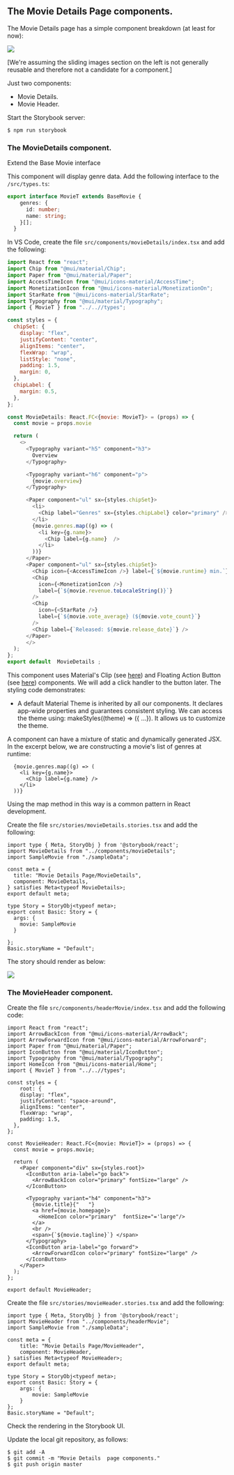 ## The Movie Details Page components.

The Movie Details page has a simple component breakdown (at least for now):

![][moviecomponents]

[We're assuming the sliding images section on the left is not generally reusable and therefore not a candidate for a component.]

Just two components:

+ Movie Details.
+ Movie Header.

Start the Storybook server:
~~~
$ npm run storybook
~~~

### The MovieDetails component.

Extend the Base Movie interface

This component will display genre data. Add the following interface to the `/src/types.ts`:
~~~typescript
export interface MovieT extends BaseMovie {
    genres: {
      id: number;
      name: string;
    }[];
  }
~~~



In VS Code, create the file `src/components/movieDetails/index.tsx` and add the following:

~~~js
import React from "react";
import Chip from "@mui/material/Chip";
import Paper from "@mui/material/Paper";
import AccessTimeIcon from "@mui/icons-material/AccessTime";
import MonetizationIcon from "@mui/icons-material/MonetizationOn";
import StarRate from "@mui/icons-material/StarRate";
import Typography from "@mui/material/Typography";
import { MovieT } from "../..//types"; 

const styles = {  
  chipSet: {
    display: "flex",
    justifyContent: "center",
    alignItems: "center",
    flexWrap: "wrap",
    listStyle: "none",
    padding: 1.5,
    margin: 0,
  },
  chipLabel: {
    margin: 0.5,
  },
};

const MovieDetails: React.FC<{movie: MovieT}> = (props) => {
  const movie = props.movie

  return (
    <>
      <Typography variant="h5" component="h3">
        Overview
      </Typography>

      <Typography variant="h6" component="p">
        {movie.overview}
      </Typography>

      <Paper component="ul" sx={styles.chipSet}>
        <li>
          <Chip label="Genres" sx={styles.chipLabel} color="primary" />
        </li>
        {movie.genres.map((g) => (
          <li key={g.name}>
            <Chip label={g.name}  />
          </li>
        ))}
      </Paper>
      <Paper component="ul" sx={styles.chipSet}>
        <Chip icon={<AccessTimeIcon />} label={`${movie.runtime} min.`} />
        <Chip
          icon={<MonetizationIcon />}
          label={`${movie.revenue.toLocaleString()}`}
        />
        <Chip
          icon={<StarRate />}
          label={`${movie.vote_average} (${movie.vote_count}`}
        />
        <Chip label={`Released: ${movie.release_date}`} />
      </Paper>
      </>
  );
};
export default  MovieDetails ;
~~~
This component uses Material's Clip (see [here](https://material-ui.com/components/chips/)) and Floating Action Button (see [here](https://material-ui.com/components/floating-action-button/)) components. We will add a click handler to the button later. The styling code demonstrates:

+ A default Material Theme is inherited by all our components. It declares app-wide properties and guarantees consistent styling. We can access the theme using: makeStyles((theme) => ({ ...}). It allows us to customize the theme.

A component can have a mixture of static and dynamically generated JSX. In the excerpt below, we are constructing a movie's list of genres at runtime:
~~~
  {movie.genres.map((g) => (
    <li key={g.name}>
      <Chip label={g.name} />
    </li>
  ))}
~~~
Using the map method in this way is a common pattern in React development.

Create the file `src/stories/movieDetails.stories.tsx` and add the following:

~~~react
import type { Meta, StoryObj } from '@storybook/react';
import MovieDetails from "../components/movieDetails";
import SampleMovie from "./sampleData";

const meta = {
  title: "Movie Details Page/MovieDetails",
  component: MovieDetails,
} satisfies Meta<typeof MovieDetails>;
export default meta;

type Story = StoryObj<typeof meta>;
export const Basic: Story = {
  args: {
    movie: SampleMovie
  }

};
Basic.storyName = "Default";
~~~
The story should render as below:

![][detailsstory]

### The MovieHeader component.

Create the file `src/components/headerMovie/index.tsx` and add the following code:
~~~react
import React from "react";
import ArrowBackIcon from "@mui/icons-material/ArrowBack";
import ArrowForwardIcon from "@mui/icons-material/ArrowForward";
import Paper from "@mui/material/Paper";
import IconButton from "@mui/material/IconButton";
import Typography from "@mui/material/Typography";
import HomeIcon from "@mui/icons-material/Home";
import { MovieT } from "../..//types"; 

const styles = {
    root: {  
    display: "flex",
    justifyContent: "space-around",
    alignItems: "center",
    flexWrap: "wrap",
    padding: 1.5,
  },
};

const MovieHeader: React.FC<{movie: MovieT}> = (props) => {
  const movie = props.movie;

  return (
    <Paper component="div" sx={styles.root}>
      <IconButton aria-label="go back">
        <ArrowBackIcon color="primary" fontSize="large" />
      </IconButton>

      <Typography variant="h4" component="h3">
        {movie.title}{"   "}
        <a href={movie.homepage}>
          <HomeIcon color="primary"  fontSize="='large"/>
        </a>
        <br />
        <span>{`${movie.tagline}`} </span>
      </Typography>
      <IconButton aria-label="go forward">
        <ArrowForwardIcon color="primary" fontSize="large" />
      </IconButton>
    </Paper>
  );
};

export default MovieHeader;
~~~
Create the file `src/stories/movieHeader.stories.tsx` and add the following:
~~~react
import type { Meta, StoryObj } from '@storybook/react';
import MovieHeader from "../components/headerMovie";
import SampleMovie from "./sampleData";

const meta = {
    title: "Movie Details Page/MovieHeader",
    component: MovieHeader,
} satisfies Meta<typeof MovieHeader>;
export default meta;

type Story = StoryObj<typeof meta>;
export const Basic: Story = {
    args: {
        movie: SampleMovie
    }
};
Basic.storyName = "Default";
~~~
Check the rendering in the Storybook UI.

Update the local git repository, as follows:
~~~
$ git add -A
$ git commit -m "Movie Details  page components."
$ git push origin master
~~~

[moviecomponents]: ./img/moviecomponents.png
[detailsstory]: ./img/detailstory.png